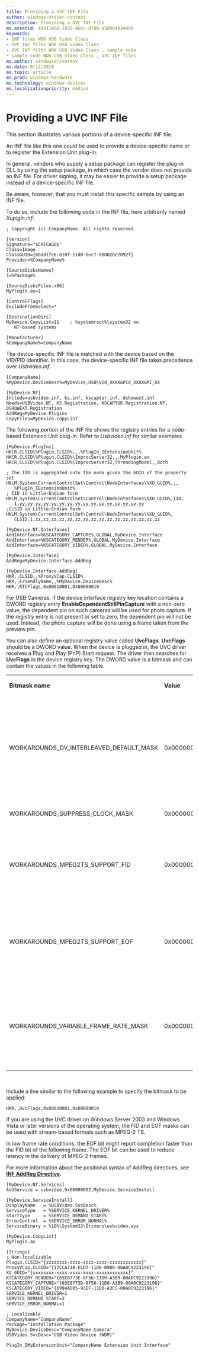 ```yaml
---
title: Providing a UVC INF File
author: windows-driver-content
description: Providing a UVC INF File
ms.assetid: 44311eb8-1035-466c-878b-a5d964b34490
keywords:
- INF files WDK USB Video Class
- UVC INF files WDK USB Video Class
- UVC INF files WDK USB Video Class , sample code
- sample code WDK USB Video Class , UVC INF files
ms.author: windowsdriverdev
ms.date: 9/12/2018
ms.topic: article
ms.prod: windows-hardware
ms.technology: windows-devices
ms.localizationpriority: medium
---
```


# Providing a UVC INF File

This section illustrates various portions of a device-specific INF file.

An INF file like this one could be used to provide a device-specific name or to register the Extension Unit plug-in.

In general, vendors who supply a setup package can register the plug-in DLL by using the setup package, in which case the vendor does not provide an INF file. For driver signing, it may be easier to provide a setup package instead of a device-specific INF file.

Be aware, however, that you must install this specific sample by using an INF file.

To do so, include the following code in the INF file, here arbitrarily named *Xuplgin.inf*:

```INF
; Copyright (c) CompanyName. All rights reserved.

[Version]
Signature="$CHICAGO$"
Class=Image
ClassGUID={6bdd1fc6-810f-11d0-bec7-08002be2092f}
Provider=%CompanyName%

[SourceDisksNames]
1=%Package%

[SourceDisksFiles.x86]
MyPlugin.ax=1

[ControlFlags]
ExcludeFromSelect=*

[DestinationDirs]
MyDevice.CopyList=11    ; %systemroot%\system32 on 
   NT-based systems

[Manufacturer]
%CompanyName%=CompanyName
```

The device-specific INF file is matched with the device based on the VID/PID identifier. In this case, the device-specific INF file takes precedence over *Usbvideo.inf*.

```INF
[CompanyName]
%MyDevice.DeviceDesc%=MyDevice,USB\Vid_XXXX&Pid_XXXX&MI_XX

[MyDevice.NT]
Include=usbvideo.inf, ks.inf, kscaptur.inf, dshowext.inf
Needs=USBVideo.NT, KS.Registration, KSCAPTUR.Registration.NT,
DSHOWEXT.Registration
AddReg=MyDevice.Plugins
CopyFiles=MyDevice.CopyList
```

The following portion of the INF file shows the registry entries for a node-based Extension Unit plug-in. Refer to *Usbvideo.inf* for similar examples.

```INF
[MyDevice.PlugIns]
HKCR,CLSID\%Plugin.CLSID%,,,%PlugIn_IExtensionUnit%
HKCR,CLSID\%Plugin.CLSID%\InprocServer32,,,MyPlugin.ax
HKCR,CLSID\%Plugin.CLSID%\InprocServer32,ThreadingModel,,Both

; The IID is aggregated onto the node given the GUID of the property set
HKLM,System\CurrentControlSet\Control\NodeInterfaces\%XU_GUID%,,,
   %PlugIn_IExtensionUnit%
; IID in Little-Endian form
HKLM,System\CurrentControlSet\Control\NodeInterfaces\%XU_GUID%,IID,
   1,yy,yy,yy,yy,yy,yy,yy,yy,yy,yy,yy,yy,yy,yy,yy,yy
;CLSID in Little-Endian form
HKLM,System\CurrentControlSet\Control\NodeInterfaces\%XU_GUID%,
   CLSID,1,zz,zz,zz,zz,zz,zz,zz,zz,zz,zz,zz,zz,zz,zz,zz,zz
```

```INF
[MyDevice.NT.Interfaces]
AddInterface=%KSCATEGORY_CAPTURE%,GLOBAL,MyDevice.Interface
AddInterface=%KSCATEGORY_RENDER%,GLOBAL,MyDevice.Interface
AddInterface=%KSCATEGORY_VIDEO%,GLOBAL,MyDevice.Interface

[MyDevice.Interface]
AddReg=MyDevice.Interface.AddReg
 
[MyDevice.Interface.AddReg]
HKR,,CLSID,,%ProxyVCap.CLSID%
HKR,,FriendlyName,,%MyDevice.DeviceDesc%
HKR,,RTCFlags,0x00010001,0x00000010
```

For USB Cameras, if the device interface registry key location contains a DWORD registry entry **EnableDependentStillPinCapture** with a non-zero value, the dependent pin on such cameras will be used for photo capture. If the registry entry is not present or set to zero, the dependent pin will not be used. Instead, the photo capture will be done using a frame taken from the preview pin.

You can also define an optional registry value called **UvcFlags**. **UvcFlags** should be a DWORD value. When the device is plugged in, the UVC driver receives a Plug and Play (PnP) Start request. The driver then searches for **UvcFlags** in the device registry key. The DWORD value is a bitmask and can contain the values in the following table.

<table>
<colgroup>
<col width="33%" />
<col width="33%" />
<col width="33%" />
</colgroup>
<tbody>
<tr class="odd">
<td><p><strong>Bitmask name</strong></p></td>
<td><p><strong>Value</strong></p></td>
<td><p><strong>Description</strong></p></td>
</tr>
<tr class="even">
<td><p>WORKAROUNDS_DV_INTERLEAVED_DEFAULT_MASK</p></td>
<td><p>0x00000001</p></td>
<td><p>UVC supports video-only data ranges and interleaved DV data ranges. Set this bitmask for interleaved DV.</p></td>
</tr>
<tr class="odd">
<td><p>WORKAROUNDS_SUPPRESS_CLOCK_MASK</p></td>
<td><p>0x00000002</p></td>
<td><p>Currently not used.</p></td>
</tr>
<tr class="even">
<td><p>WORKAROUNDS_MPEG2TS_SUPPORT_FID</p></td>
<td><p>0x00000004</p></td>
<td><p>The FID mask indicates that the stream header contains an FID bit.</p></td>
</tr>
<tr class="odd">
<td><p>WORKAROUNDS_MPEG2TS_SUPPORT_EOF</p></td>
<td><p>0x00000008</p></td>
<td><p>The EOF mask indicates that the payload headers contain an end-of-frame bit.</p></td>
</tr>
<tr class="even">
<td><p>WORKAROUNDS_VARIABLE_FRAME_RATE_MASK</p></td>
<td><p>0x00000010</p></td>
<td><p>Set this mask if your device might vary frame rate. Fixed-rate DV devices should not set this mask.</p></td>
</tr>
</tbody>
</table>

 

Include a line similar to the following example to specify the bitmask to be applied:

```INF
HKR,,UvcFlags,0x00010001,0x00000010
```

If you are using the UVC driver on Windows Server 2003 and Windows Vista or later versions of the operating system, the FID and EOF masks can be used with stream-based formats such as MPEG-2 TS.

In low frame rate conditions, the EOF bit might report completion faster than the FID bit of the following frame. The EOF bit can be used to reduce latency in the delivery of MPEG-2 frames.

For more information about the positional syntax of AddReg directives, see [**INF AddReg Directive**](https://msdn.microsoft.com/library/windows/hardware/ff546320).

```INF
[MyDevice.NT.Services]
AddService = usbvideo,0x00000002,MyDevice.ServiceInstall

[MyDevice.ServiceInstall]
DisplayName   = %USBVideo.SvcDesc%
ServiceType   = %SERVICE_KERNEL_DRIVER%
StartType     = %SERVICE_DEMAND_START%
ErrorControl  = %SERVICE_ERROR_NORMAL%
ServiceBinary = %10%\System32\Drivers\usbvideo.sys

[MyDevice.CopyList]
MyPlugin.ax
```

```INF
[Strings]
; Non-localizable
Plugin.CLSID="{zzzzzzzz-zzzz-zzzz-zzzz-zzzzzzzzzzzz}"
ProxyVCap.CLSID="{17CCA71B-ECD7-11D0-B908-00A0C9223196}"
XU_GUID="{xxxxxxxx-xxxx-xxxx-xxxx-xxxxxxxxxxxx}"
KSCATEGORY_RENDER="{65E8773E-8F56-11D0-A3B9-00A0C9223196}"
KSCATEGORY_CAPTURE="{65E8773D-8F56-11D0-A3B9-00A0C9223196}"
KSCATEGORY_VIDEO="{6994AD05-93EF-11D0-A3CC-00A0C9223196}"
SERVICE_KERNEL_DRIVER=1
SERVICE_DEMAND_START=3
SERVICE_ERROR_NORMAL=1

; Localizable
CompanyName="CompanyName"
Package="Installation Package"
MyDevice.DeviceDesc="CompanyName Camera"
USBVideo.SvcDesc="USB Video Device (WDM)"

PlugIn_IMyExtensionUnit="CompanyName Extension Unit Interface"
```

